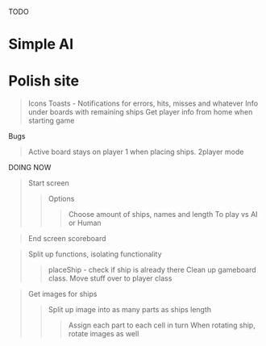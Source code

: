 TODO

# Simple AI
# Polish site
> Icons
> Toasts - Notifications for errors, hits, misses and whatever
> Info under boards with remaining ships
> Get player info from home when starting game

Bugs
> Active board stays on player 1 when placing ships. 2player mode

DOING NOW

> Start screen
>> Options
>>> Choose amount of ships, names and length
>>> To play vs AI or Human

> End screen scoreboard

> Split up functions, isolating functionality
>> placeShip - check if ship is already there
>> Clean up gameboard class. Move stuff over to player class

> Get images for ships
>> Split up image into as many parts as ships length
>>> Assign each part to each cell in turn
>>> When rotating ship, rotate images as well
